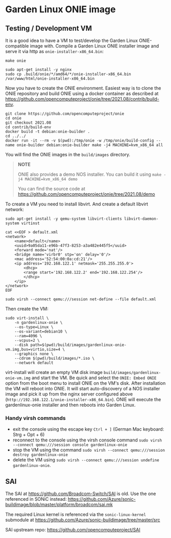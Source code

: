 Garden Linux ONIE image
=======================

Testing / Development VM
------------------------
It is a good idea to have a VM to test/develop the Garden Linux ONIE-compatible image with.
Compile a Garden Linux ONIE installer image and serve it via http as `onie-installer-x86_64.bin`:

    make onie

    sudo apt-get install -y nginx
    sudo cp .build/onie/*/amd64/*/onie-installer-x86_64.bin /var/www/html/onie-installer-x86_64.bin


Now you have to create the ONIE environment. Easiest way is to clone the ONIE repository and build ONIE using a docker container as described at https://github.com/opencomputeproject/onie/tree/2021.08/contrib/build-env.

    git clone https://github.com/opencomputeproject/onie
    cd onie
    git checkout 2021.08
    cd contrib/build-env
    docker build -t debian:onie-builder .
    cd ../../
    docker run -it --rm -v $(pwd):/tmp/onie -w /tmp/onie/build-config --name onie-builder debian:onie-builder make -j4 MACHINE=kvm_x86_64 all

You will find the ONIE images in the `build/images` directory.

> **NOTE**
> 
> ONIE also provides a demo NOS installer. You can build it using `make -j4 MACHINE=kvm_x86_64 demo`
> 
> You can find the source code at https://github.com/opencomputeproject/onie/tree/2021.08/demo

To create a VM you need to install libvirt. And create a default libvirt network:

    sudo apt-get install -y qemu-system libvirt-clients libvirt-daemon-system virtinst
    
    cat <<EOF > default.xml
    <network>
        <name>default</name>
        <uuid>9a05da11-e96b-47f3-8253-a3a482e445f5</uuid>
        <forward mode='nat'/>
        <bridge name='virbr0' stp='on' delay='0'/>
        <mac address='52:54:00:0a:cd:21'/>
        <ip address='192.168.122.1' netmask='255.255.255.0'>
            <dhcp>
            <range start='192.168.122.2' end='192.168.122.254'/>
            </dhcp>
        </ip>
    </network>
    EOF

    sudo virsh --connect qemu:///session net-define --file default.xml

Then create the VM:
    
    sudo virt-install \
        -n gardenlinux-onie \
        --os-type=Linux \
        --os-variant=debian10 \
        --ram=4096 \
        --vcpus=2 \
        --disk path=$(pwd)/build/images/gardenlinux-onie-vm.img,bus=virtio,size=4 \
        --graphics none \
        --cdrom $(pwd)/build/images/*.iso \
        --network default

virt-install will create an empty VM disk image `build/images/gardenlinux-onie-vm.img` and start the VM. Be quick and select the `ONIE: Embed ONIE` option from the boot menu to install ONIE on the VM's disk.
After installation the VM will reboot into ONIE. It will start auto-discovery of a NOS installer image and pick it up from the nginx server configured above (`http://192.168.122.1/onie-installer-x86_64.bin`). ONIE will execute the gardenlinux-onie installer and then reboots into Garden Linux.


### Handy virsh commands

* exit the console using the escape key `Ctrl + ]` (German Mac keyboard: Strg + Opt + 6)
* reconnect to the console using the virsh console command `sudo virsh --connect qemu:///session console gardenlinux-onie`
* stop the VM using the command `sudo virsh --connect qemu:///session destroy gardenlinux-onie`
* delete the VM using `sudo virsh --connect qemu:///session undefine gardenlinux-onie`.


SAI
---

The SAI at https://github.com/Broadcom-Switch/SAI is old.
Use the one referenced in SONiC instead:
https://github.com/Azure/sonic-buildimage/blob/master/platform/broadcom/sai.mk

The required Linux kernel is referenced via the `sonic-linux-kernel` submodule at https://github.com/Azure/sonic-buildimage/tree/master/src

SAI upstream repo: https://github.com/opencomputeproject/SAI

